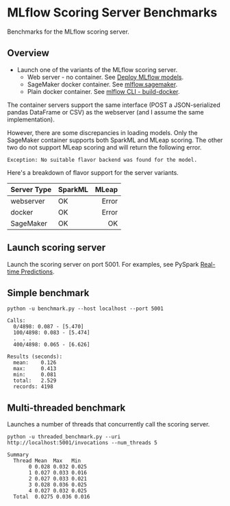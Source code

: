 # MLflow Scoring Server Benchmarks

Benchmarks for the MLflow scoring server.

## Overview
* Launch one of the variants of the MLflow scoring server. 
  * Web server - no container. See [Deploy MLflow models](https://www.mlflow.org/docs/latest/models.html#deploy-mlflow-models).
  * SageMaker docker container. See [mlflow.sagemaker](https://mlflow.org/docs/latest/python_api/mlflow.sagemaker.html#mlflow-sagemaker).
  * Plain docker container. See [mlflow CLI - build-docker](https://mlflow.org/docs/latest/cli.html#mlflow-models-build-docker).

The container servers support the same interface (POST a JSON-serialized pandas DataFrame or CSV) as the webserver (and I assume the same implementation).

However, there are some discrepancies in loading models.
Only the SageMaker container supports both SparkML and MLeap scoring. The other two do not support MLeap scoring and will return the following error.
```
Exception: No suitable flavor backend was found for the model.
```

Here's a breakdown of flavor support for the server variants.

| Server Type  | SparkML | MLeap  |
| ------------- |:------------- | -----:|
| webserver     | OK | Error |
| docker        | OK | Error |
| SageMaker     | OK | OK |


## Launch scoring server

Launch the scoring server on port 5001.
For examples, see PySpark [Real-time Predictions](../pyspark/README.md#real-time-predictions).

## Simple benchmark
```
python -u benchmark.py --host localhost --port 5001
```
```
Calls:
  0/4898: 0.087 - [5.470]
  100/4898: 0.083 - [5.474]
  .  . .
  400/4898: 0.065 - [6.626]

Results (seconds):
  mean:    0.126
  max:     0.413
  min:     0.081
  total:   2.529
  records: 4198
```

## Multi-threaded benchmark

Launches a number of threads that concurrently call the scoring server.
```
python -u threaded_benchmark.py --uri http://localhost:5001/invocations --num_threads 5
```
```
Summary
  Thread Mean  Max   Min
       0 0.028 0.032 0.025
       1 0.027 0.033 0.016
       2 0.027 0.033 0.021
       3 0.028 0.036 0.025
       4 0.027 0.032 0.025
  Total  0.0275 0.036 0.016
```
